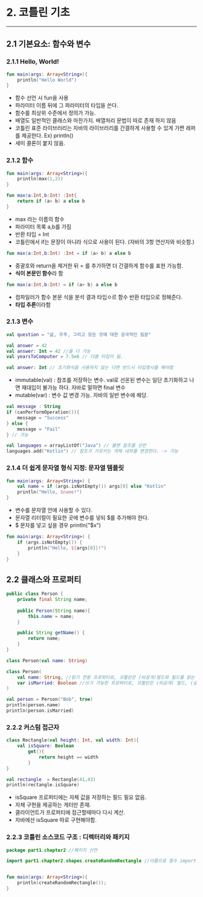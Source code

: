 # 2. 코틀린 기초

---

## 2.1 기본요소: 함수와 변수
### 2.1.1 Hello, World!
```kotlin
fun main(args: Array<String>){
    println("Hello World")
}
```

- 함수 선언 시 fun을 사용
- 파라미터 이름 뒤에 그 파라미터의 타입을 쓴다.
- 함수를 최상위 수준에서 정의가 가능.
- 배열도 일반적인 클래스와 마찬가지. 배열처리 문법이 따로 존재 하지 않음
- 코틀린 표준 라이브러리는 자바의 라이브러리를 간결하게 사용할 수 있게 가짠 래퍼를 제공한다. Ex) println()
- 세미 콜론이 붙지 않음.

### 2.1.2 함수
```kotlin
fun main(args: Array<String>){
    println(max(1,2))
}

fun max(a:Int,b:Int) :Int{
    return if (a> b) a else b
}
```

- max 라는 이름의 함수
- 파라미터 목록 a,b를 가짐
- 반환 타입 = Int
- 코틀린에서 if는 문장이 아니라 식으로 사용이 된다. (자바의 3항 연산자와 비슷함.)
```kotlin
fun max(a:Int,b:Int) :Int = if (a> b) a else b
```
- 중괄호와 return을 제거한 뒤 = 를 추가하면 더 간결하게 함수를 표현 가능함.
- **식이 본문인 함수**라 함

```kotlin
fun max(a:Int,b:Int) = if (a> b) a else b
```
- 컴파일러가 함수 본문 식을 분석 결과 타입ㅇ르 함수 반환 타입으로 정해준다.
- **타입 추론**이라함

### 2.1.3 변수
```kotlin
val question = "삶, 우주, 그리고 모든 것에 대한 궁극적인 질문"

val answer = 42
val answer: Int = 42 //둘 다 가능
val yearsToComputer = 7.5e6 // 더블 타입이 됨.

val answer: Int // 초기화식을 사용하지 않는 다면 반드시 타입명시를 해야함
```

- immutable(val) : 참조를 저장하는 변수. val로 선온된 변수는 일단 초기화하고 나면 재대입이 불가능 하다. 자바로 말하면 final 변수
- mutable(var) : 변수 값 변경 가능. 자바의 일반 변수에 해당.

```kotlin
val message : String
if (canPerformOperation()){
    message = "Success"
} else {
    message = "Fail"
} // 가능

val languages = arrayListOf("Java") // 불변 참조를 선언
languages.add("Kotlin") // 참조가 가르키는 객체 내부를 변경한다. -> 가능
```
### 2.1.4 더 쉽게 문자열 형식 지정: 문자열 템플릿

```kotlin
fun main(args: Array<String>) {
    val name = if (args.isNotEmpty()) args[0] else "Kotlin"
    println("Hello, $name!")
}
```
- 변수를 문자열 안에 사용할 수 있다.
- 문자열 리터럴이 필요한 곳에 변수를 넣되 $를 추가해야 한다.
- $ 문자를 넣고 싶을 경우 println("\$x")

```kotlin
fun main(args: Array<String>) {
    if (args.isNotEmpty()) {
        println("Hello, ${args[0]}!")
    }
}
```
## 2.2 클래스와 프로퍼티

```java
public class Person {
    private final String name;
    
    public Person(String name){
        this.name = name;
    }

    public String getName() {
        return name;
    }
}
```

```kotlin
class Person(val name: String)
```
```kotlin
class Person(
    val name: String, //읽기 전용 프로퍼티로, 코틀린은 (비공개)필드와 필드를 읽는 단순한 (공개) 게터를 만들어낸다.
    var isMarried: Boolean //쓰기 가능한 프로퍼티로, 코틀린은 (비공개) 필드, (공개) 게터,(공개) 세터를 만들어 낸다.
)
```
```kotlin
val person = Person("Bob", true)
println(person.name)
println(person.isMarried)
```
### 2.2.2 커스텀 접근자

```kotlin
class Rectangle(val height: Int, val width: Int){
    val isSquare: Boolean
        get(){
            return height == width
        }
}

val rectangle  = Rectangle(41,43)
println(rectangle.isSquare)
```

- isSquare 프로퍼티에는 자체 값을 저장하는 필드 필요 없음.
- 자체 구현을 제공하는 게터만 존재.
- 클라이언트가 프로퍼티에 접근할때마다 다시 계산.
- 자바에선 isSquare 따로 구현해야함.

### 2.2.3 코틀린 소스코드 구조 : 디렉터리와 패키지

```kotlin
package part1.chapter2 //패키지 선언

import part1.chapter2.shapes.createRandomRectangle //이름으로 함수 import 하기


fun main(args: Array<String>){
    println(createRandomRectangle());
}
```

